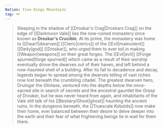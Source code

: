 ```yaml
---
Nation: Five Kings Mountains
tag: 🗝️
---
```

> Sleeping in the shadow of [[Droskar's Crag|Droskars Crag]] on the edge of [[Darkmoon Vale]] lies the now-ruined monastery once known as **Droskar's Crucible**. At its prime, the monastery was home to [[Dwarf|dwarven]] [[Cleric|clerics]] of the [[Evil|malevolent]] [[Deity|god]] [[Droskar]], who urged them to ever toil in making [[Weapon|weapons]] on their great forges. The [[Evil|evil]] [[Forge spurned|forge spurned]] which came as a result of their worship eventually drove the dwarves out of their haven, and left behind a now-haunted shell of a building.  After its fall to decadence and decay, legends began to spread among the dwarves telling of vast riches now lost beneath the crumbling citadel. The greatest dwarven hero, Druingar the Glintaxe, ventured into the depths below the once-sacred site in search of secrets and the ancestral gauntlet the *Grasp of Droskar*, but he was never heard from again, and inhabitants of the Vale still talk of his [[Bestiary/Ghost|ghost]] haunting the ancient ruins. In the dungeons beneath, the [[Truescale Kobolds]] now make their home, ever balanced between their desire to delve deeper into the earth and their fear of what frightening beings lie in wait for them there.








